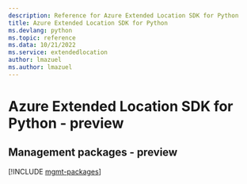 ```yaml
---
description: Reference for Azure Extended Location SDK for Python
title: Azure Extended Location SDK for Python
ms.devlang: python
ms.topic: reference
ms.data: 10/21/2022
ms.service: extendedlocation
author: lmazuel
ms.author: lmazuel
---
```

# Azure Extended Location SDK for Python - preview

## Management packages - preview
[!INCLUDE [mgmt-packages](extended-location-mgmt-index.md)]